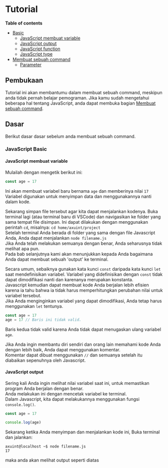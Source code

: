 # Tutorial

**Table of contents**
- [Basic](#Basic)
  - [JavaScript membuat variable](#JavaScript-variable)
  - [JavaScript output](#show-output)
  - [JavaScript function](#JavaScript-function)
  - [JavaScript type](#JavaScript-type)
- [Membuat sebuah command](#create-a-command)
  - [Parameter](#parameter)

## Pembukaan
Tutorial ini akan membantumu dalam membuat sebuah command, meskipun anda tidak pernah belajar pemograman.
Jika kamu sudah mengetahui beberapa hal tentang JavaScript, anda dapat membuka bagian [Membuat sebuah command](#create-a-command).

## Dasar
Berikut dasar dasar sebelum anda membuat sebuah command.

### JavaScript Basic
#### JavaScript membuat variable

Mulailah dengan mengetik berikut ini:

``` js
const age = 17
```

Ini akan membuat variabel baru bernama `age` dan memberinya nilai `17`  
Variabel digunakan untuk menyimpan data dan menggunakannya nanti dalam kode.

Sekarang simpan file tersebut agar kita dapat menjalankan kodenya. Buka terminal lagi (atau terminal baru di VSCode) dan navigasikan ke folder yang sama tempat file disimpan. Ini dapat dilakukan dengan menggunakan perintah `cd`, misalnya: `cd home/axuint/project`  
Setelah terminal Anda berada di folder yang sama dengan file Javascript Anda, Anda dapat menjalankan `node filename.js`  
Jika Anda telah melakukan semuanya dengan benar, Anda seharusnya tidak melihat apa pun.  
Pada bab selanjutnya kami akan menunjukkan kepada Anda bagaimana Anda dapat membuat sebuah 'output' ke terminal.

Secara umum, sebaiknya gunakan kata kunci `const` daripada kata kunci `let` saat mendefinisikan variabel. Variabel yang didefinisikan dengan `const` tidak dapat dimodifikasi nanti dan karenanya merupakan konstanta.  
Javascript kemudian dapat membuat kode Anda berjalan lebih efisien karena ia tahu bahwa ia tidak harus memperhitungkan perubahan nilai untuk variabel tersebut.  
Jika Anda menginginkan variabel yang dapat dimodifikasi, Anda tetap harus menggunakan `let` tentunya.

``` js
const age = 17
age = 17 // Baris ini tidak valid.
```

Baris kedua tidak valid karena Anda tidak dapat menugaskan ulang variabel `age`.

Jika Anda ingin membantu diri sendiri dan orang lain memahami kode Anda dengan lebih baik, Anda dapat menggunakan komentar.  
Komentar dapat dibuat menggunakan `//` dan semuanya setelah itu diabaikan sepenuhnya oleh Javascript.

#### JavaScript output

Sering kali Anda ingin melihat nilai variabel saat ini, untuk memastikan program Anda berjalan dengan benar.  
Anda melakukan ini dengan mencetak variabel ke terminal.  
Dalam Javascript, kita dapat melakukannya menggunakan fungsi `console.log()`.  

``` js
const age = 17

console.log(age)
```

Sekarang ketika Anda menyimpan dan menjalankan kode ini, Buka terminal dan jalankan:

``` console
axuint@localhost ~$ node filename.js
17
```

maka anda akan melihat output seperti diatas